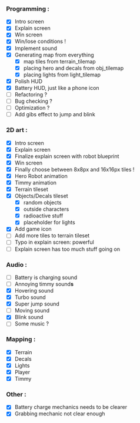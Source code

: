 ### Programming :
- [x] Intro screen
- [x] Explain screen
- [x] Win screen
- [x] Win/lose conditions !
- [x] Implement sound
- [x] Generating map from everything
	- [x] map tiles from terrain_tilemap
	- [x] placing hero and decals from obj_tilemap
	- [x] placing lights from light_tilemap
- [x] Polish HUD
- [x] Battery HUD, just like a phone icon
- [ ] Refactoring ?
- [ ] Bug checking ?
- [ ] Optimization ?
- [ ] Add gibs effect to jump and blink
		
### 2D art :
- [x] Intro screen
- [x] Explain screen
- [x] Finalize explain screen with robot blueprint
- [x] Win screen
- [x] Finally choose between 8x8px and 16x16px tiles !
- [x] Hero Robot animation
- [x] Timmy animation
- [x] Terrain tileset
- [x] Objects/Decals tileset
	- [x] random objects
	- [x] outside characters
	- [x] radioactive stuff
	- [x] placeholder for lights
- [x] Add game icon
- [ ] Add more tiles to terrain tileset
- [ ] Typo in explain screen: powerful
- [ ] Explain screen has too much stuff going on
	
### Audio :
- [ ] Battery is charging sound
- [ ] Annoying timmy sound**s**
- [x] Hovering sound
- [x] Turbo sound
- [x] Super jump sound
- [ ] Moving sound
- [x] Blink sound
- [ ] Some music ?
	
### Mapping :
- [x] Terrain
- [x] Decals
- [x] Lights
- [x] Player
- [x] Timmy

### Other :

- [x] Battery charge mechanics needs to be clearer
- [x] Grabbing mechanic not clear enough